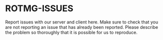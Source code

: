 # ROTMG-ISSUES
Report issues with our server and client here. Make sure to check that you are not reporting an issue that has already been reported. Please describe the problem so thoroughly that it is possible for us to reproduce. 

